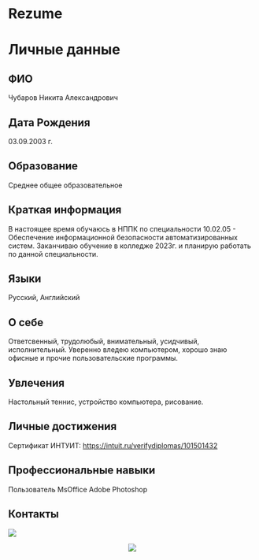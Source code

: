 # Rezume
# Личные данные
## ФИО
Чубаров Никита Александрович
## Дата Рождения
03.09.2003 г.
## Образование
Среднее общее образовательное
## Краткая информация
В настоящее время обучаюсь в НППК по специальности 10.02.05 - Обеспечение информационной безопасности автоматизированных систем.
Заканчиваю обучение в колледже 2023г. и планирую работать по данной специальности.
## Языки
Русский, Английский
## О себе
Ответсвенный, трудолюбый, внимательный, усидчивый, исполнительный.
Уверенно вледею компьютером, хорошо знаю офисные и прочие пользовательские программы.
## Увлечения
Настольный теннис, устройство компьютера, рисование.
## Личные достижения
Сертификат ИНТУИТ:
https://intuit.ru/verifydiplomas/101501432
## Профессиональные навыки
Пользователь MsOffice
Adobe Photoshop
## Контакты
<p align='left'>
   <a href="https://vk.com/hikkim0ri/">
       <img src="https://img.shields.io/badge/вконтакте-%232E87FB.svg?&style=for-the-badge&logo=vk&logoColor=white"/>
   </a>
   <p align='center'>
   <a href="https://t.me/881932049/">
       <img src="https://img.shields.io/badge/Telegram-2CA5E0?style=for-the-badge&logo=telegram&logoColor=white"/>
   </a>




